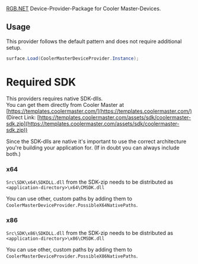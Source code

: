 ﻿[RGB.NET](https://github.com/DarthAffe/RGB.NET) Device-Provider-Package for Cooler Master-Devices.

## Usage
This provider follows the default pattern and does not require additional setup.

```csharp
surface.Load(CoolerMasterDeviceProvider.Instance);
```

# Required SDK
This providers requires native SDK-dlls.   
You can get them directly from Cooler Master at [https://templates.coolermaster.com/](https://templates.coolermaster.com/) (Direct Link: [https://templates.coolermaster.com/assets/sdk/coolermaster-sdk.zip](https://templates.coolermaster.com/assets/sdk/coolermaster-sdk.zip))

Since the SDK-dlls are native it's important to use the correct architecture you're building your application for. (If in doubt you can always include both.)

### x64
`Src\SDK\x64\SDKDLL.dll` from the SDK-zip needs to be distributed as `<application-directory>\x64\CMSDK.dll`

You can use other, custom paths by adding them to `CoolerMasterDeviceProvider.PossibleX64NativePaths`.

### x86
`Src\SDK\x86\SDKDLL.dll` from the SDK-zip needs to be distributed as `<application-directory>\x86\CMSDK.dll`

You can use other, custom paths by adding them to `CoolerMasterDeviceProvider.PossibleX86NativePaths`.
